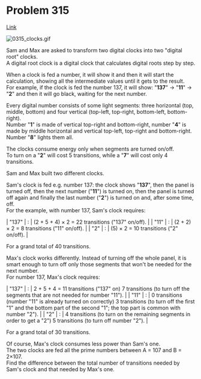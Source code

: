 # Problem 315

[Link](https://projecteuler.net/problem=315)

![0315_clocks.gif](resources/images/0315_clocks.gif?1678992056)

Sam and Max are asked to transform two digital clocks into two "digital root" clocks.  
A digital root clock is a digital clock that calculates digital roots step by step.

When a clock is fed a number, it will show it and then it will start the calculation, showing all the intermediate values until it gets to the result.  
For example, if the clock is fed the number 137, it will show: "**137**" → "**11**" → "**2**" and then it will go black, waiting for the next number.

Every digital number consists of some light segments: three horizontal (top, middle, bottom) and four vertical (top-left, top-right, bottom-left, bottom-right).  
Number "**1**" is made of vertical top-right and bottom-right, number "**4**" is made by middle horizontal and vertical top-left, top-right and bottom-right. Number "**8**" lights them all.

The clocks consume energy only when segments are turned on/off.  
To turn on a "**2**" will cost 5 transitions, while a "**7**" will cost only 4 transitions.

Sam and Max built two different clocks.

Sam's clock is fed e.g. number 137: the clock shows "**137**", then the panel is turned off, then the next number ("**11**") is turned on, then the panel is turned off again and finally the last number ("**2**") is turned on and, after some time, off.  
For the example, with number 137, Sam's clock requires:  

| "137" | : | (2 + 5 + 4) × 2 = 22 transitions ("137" on/off). |
| "11"  | : | (2 + 2) × 2 = 8 transitions ("11" on/off).       |
| "2"   | : | (5) × 2 = 10 transitions ("2" on/off).           |

For a grand total of 40 transitions.

Max's clock works differently. Instead of turning off the whole panel, it is smart enough to turn off only those segments that won't be needed for the next number.  
For number 137, Max's clock requires:  

| "137" | : | 2 + 5 + 4 = 11 transitions ("137" on) 7 transitions (to turn off the segments that are not needed for number "11").                                                                  |
| "11"  | : | 0 transitions (number "11" is already turned on correctly) 3 transitions (to turn off the first "1" and the bottom part of the second "1";  the top part is common with number "2"). |
| "2"   | : | 4 transitions (to turn on the remaining segments in order to get a "2") 5 transitions (to turn off number "2").                                                                      |

For a grand total of 30 transitions.

Of course, Max's clock consumes less power than Sam's one.  
The two clocks are fed all the prime numbers between A = 107 and B = 2×107.  
Find the difference between the total number of transitions needed by Sam's clock and that needed by Max's one.